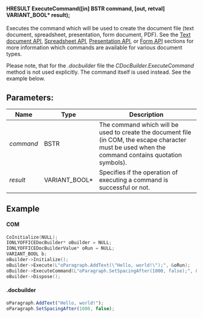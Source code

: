 #### HRESULT ExecuteCommand(\[in] BSTR command, \[out, retval] VARIANT\_BOOL\* result);

Executes the command which will be used to create the document file (text document, spreadsheet, presentation, form document, PDF). See the [Text document API](/officeapi/textdocumentapi), [Spreadsheet API](/officeapi/spreadsheetapi), [Presentation API](/officeapi/presentationapi), or [Form API](/officeapi/formapi) sections for more information which commands are available for various document types.

Please note, that for the *.docbuilder* file the *CDocBuilder.ExecuteCommand* method is not used explicitly. The command itself is used instead. See the example below.

## Parameters:

| Name      | Type            | Description                                                                                                                                         |
| --------- | --------------- | --------------------------------------------------------------------------------------------------------------------------------------------------- |
| *command* | BSTR            | The command which will be used to create the document file (in COM, the escape character must be used when the command contains quotation symbols). |
| *result*  | VARIANT\_BOOL\* | Specifies if the operation of executing a command is successful or not.                                                                             |

## Example

#### COM

```c++
CoInitialize(NULL);
IONLYOFFICEDocBuilder* oBuilder = NULL;
IONLYOFFICEDocBuilderValue* oRun = NULL;
VARIANT_BOOL b;
oBuilder->Initialize();
oBuilder->Execute(L"oParagraph.AddText(\"Hello, world!\");", &oRun);
oBuilder->ExecuteCommand(L"oParagraph.SetSpacingAfter(1000, false);", &b);
oBuilder->Dispose();
```

#### .docbuilder

```js
oParagraph.AddText("Hello, world!");
oParagraph.SetSpacingAfter(1000, false);
```
